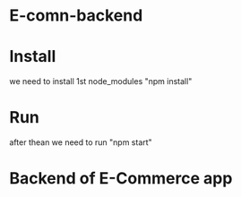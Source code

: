 # E-comn-backend

# Install 
we need to install 1st node_modules "npm install"

# Run
after thean we need to run "npm start"

# Backend of E-Commerce app
